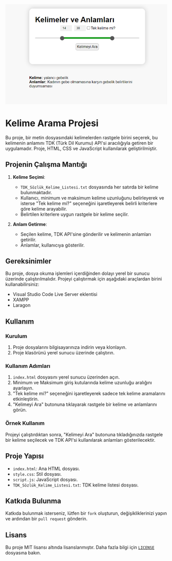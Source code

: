 <p align="center">
  <img src="./screenshot.png" alt="Screenhot"/>
</p>

# Kelime Arama Projesi

Bu proje, bir metin dosyasındaki kelimelerden rastgele birini seçerek, bu kelimenin anlamını TDK (Türk Dil Kurumu) API'si aracılığıyla getiren bir uygulamadır. Proje, HTML, CSS ve JavaScript kullanılarak geliştirilmiştir.

## Projenin Çalışma Mantığı

1. **Kelime Seçimi**: 
   - `TDK_Sözlük_Kelime_Listesi.txt` dosyasında her satırda bir kelime bulunmaktadır.
   - Kullanıcı, minimum ve maksimum kelime uzunluğunu belirleyerek ve isterse "Tek kelime mi?" seçeneğini işaretleyerek belirli kriterlere göre kelime arayabilir.
   - Belirtilen kriterlere uygun rastgele bir kelime seçilir.

2. **Anlam Getirme**:
   - Seçilen kelime, TDK API'sine gönderilir ve kelimenin anlamları getirilir.
   - Anlamlar, kullanıcıya gösterilir.

## Gereksinimler

Bu proje, dosya okuma işlemleri içerdiğinden dolayı yerel bir sunucu üzerinde çalıştırılmalıdır. Projeyi çalıştırmak için aşağıdaki araçlardan birini kullanabilirsiniz:
- Visual Studio Code Live Server eklentisi
- XAMPP
- Laragon

## Kullanım

### Kurulum

1. Proje dosyalarını bilgisayarınıza indirin veya klonlayın.
2. Proje klasörünü yerel sunucu üzerinde çalıştırın.

### Kullanım Adımları

1. `index.html` dosyasını yerel sunucu üzerinden açın.
2. Minimum ve Maksimum giriş kutularında kelime uzunluğu aralığını ayarlayın.
3. "Tek kelime mi?" seçeneğini işaretleyerek sadece tek kelime aramalarını etkinleştirin.
4. "Kelimeyi Ara" butonuna tıklayarak rastgele bir kelime ve anlamlarını görün.

### Örnek Kullanım

Projeyi çalıştırdıktan sonra, "Kelimeyi Ara" butonuna tıkladığınızda rastgele bir kelime seçilecek ve TDK API'si kullanılarak anlamları gösterilecektir.

## Proje Yapısı

- `index.html`: Ana HTML dosyası.
- `style.css`: Stil dosyası.
- `script.js`: JavaScript dosyası.
- `TDK_Sözlük_Kelime_Listesi.txt`: TDK kelime listesi dosyası.

## Katkıda Bulunma

Katkıda bulunmak isterseniz, lütfen bir `fork` oluşturun, değişikliklerinizi yapın ve ardından bir `pull request` gönderin.

## Lisans

Bu proje MIT lisansı altında lisanslanmıştır. Daha fazla bilgi için [`LICENSE`](https://github.com/Abdullah-Yilmazer/TDK-API?tab=MIT-1-ov-file) dosyasına bakın.
